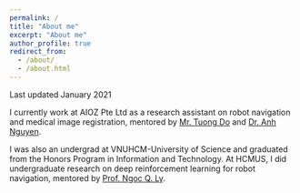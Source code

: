 ```yaml
---
permalink: /
title: "About me"
excerpt: "About me"
author_profile: true
redirect_from: 
  - /about/
  - /about.html
---
```

Last updated January 2021   

I currently work at AIOZ Pte Ltd as a research assistant on robot navigation and medical image registration, mentored by [Mr. Tuong Do](https://scholar.google.com/citations?user=qCcSKkMAAAAJ&hl=en&oi=ao) and [Dr. Anh Nguyen](https://www.imperial.ac.uk/people/a.nguyen).

I was also an undergrad at VNUHCM-University of Science and graduated from the Honors Program in Information and Technology. At HCMUS, I did undergraduate research on deep reinforcement learning for robot navigation, mentored by [Prof. Ngoc Q. Ly](https://scholar.google.com/citations?user=MskoD4gAAAAJ&hl=en).
